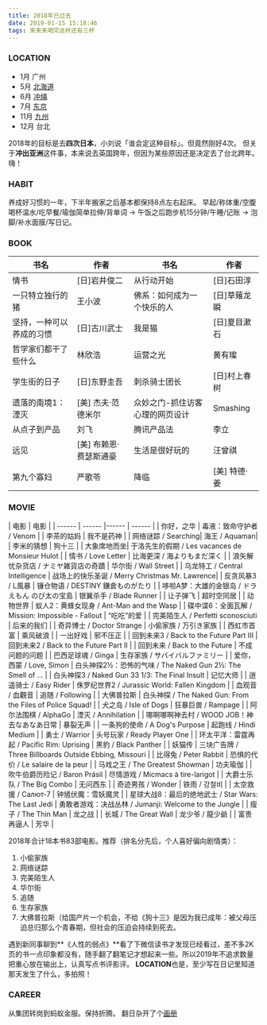 ```yaml
---
title: 2018年已过去
date: 2019-01-15 15:18:46
tags: 来来来喝完这杯还有三杯
---
```

### LOCATION
- 1月 广州
- 5月 [北海道](/blog/2018/06/20/eat-in-hokkaido/)
- 6月 [冲绳](https://www.yuque.com/leshiyi/ge1dpz/artboards/33157)
- 7月 [东京](/blog/2018/07/27/july-in-tokyo/)
- 11月 [九州](https://www.yuque.com/leshiyi/ge1dpz/artboards/44208)
- 12月 台北

2018年的目标是去**四次日本**，小刘说「谁会定这种目标」。但竟然刚好4次。
但关于**冲出亚洲**这件事，本来说去英国跨年，但因为某些原因还是决定去了台北跨年。嗨！

### HABIT
养成好习惯的一年，下半年搬家之后基本都保持8点左右起床。
早起/称体重/空腹喝杯温水/吃早餐/瑜伽简单拉伸/背单词 ->
午饭之后跑步机15分钟/午睡/记账 ->
泡脚/补水面膜/写日记。

### BOOK
| 书名 | 作者 | 书名 | 作者 |
| ------ | ------ | ------ | ------ |
| 情书 | [日]岩井俊二 | 从行动开始 | [日]石田淳 | 
| 一只特立独行的猪 | 王小波 | 佛系：如何成为一个快乐的人 | [日]草薙龙瞬 | 
| 坚持，一种可以养成的习惯 | [日]古川武士 | 我是猫 | [日]夏目漱石 | 
| 哲学家们都干了些什么 | 林欣浩 | 运营之光 | 黄有璨 | 
| 学生街的日子 | [日]东野圭吾 | 刺杀骑士团长 | [日]村上春树 | 
| 遗落的南境1：湮灭 | [美] 杰夫·范德米尔 | 众妙之门-抓住访客心理的网页设计 | Smashing | 
| 从点子到产品 | 刘飞 | 腾讯产品法 | 李立 | 
| 远见 | [美] 布赖恩·费瑟斯通豪 | 生活是很好玩的 | 汪曾祺 | 
| 第九个寡妇 | 严歌苓 | 降临 | [美] 特德·姜 | 

### MOVIE
| 电影 | 电影 |
| ------ | ------ |------ | ------ |
| 你好，之华 | 毒液：致命守护者 / Venom |
| 李茶的姑妈 | 我不是药神 |
| 网络谜踪 / Searching| 海王 / Aquaman|
| 李米的猜想 | 狗十三 |
| 大象席地而坐| 于洛先生的假期 / Les vacances de Monsieur Hulot |
| 情书 / Love Letter | 比海更深 / 海よりもまだ深く |
| 浪矢解忧杂货店 / ナミヤ雑貨店の奇蹟 | 华尔街 / Wall Street |
| 乌龙特工 / Central Intelligence | 战场上的快乐圣诞 / Merry Christmas Mr. Lawrence|
| 反贪风暴3 / L風暴 | 镰仓物语 / DESTINY 鎌倉ものがたり |
| 哆啦A梦：大雄的金银岛 / ドラえもん のび太の宝島 | 银翼杀手 / Blade Runner |
| 让子弹飞 | 超时空同居 |
| 动物世界 | 蚁人2：黄蜂女现身 / Ant-Man and the Wasp |
| 碟中谍6：全面瓦解 / Mission: Impossible - Fallout | “吃吃”的爱 |
| 完美陌生人 / Perfetti sconosciuti | 后来的我们 |
| 奇异博士 / Doctor Strange | 小偷家族 / 万引き家族    |
| 西虹市首富 | 乘风破浪 |
| 一出好戏 | 邪不压正 |
| 回到未来3 / Back to the Future Part III | 回到未来2 / Back to the Future Part II |
| 回到未来 / Back to the Future | 不成问题的问题    |
| 巴西足球魂 / Ginga    | 生存家族 / サバイバルファミリー |
| 爱你，西蒙 / Love, Simon    | 白头神探2½：恐怖的气味 / The Naked Gun 2½: The Smell of ... |
| 白头神探3 / Naked Gun 33 1/3: The Final Insult | 记忆大师 |
| 逍遥骑士 / Easy Rider    | 侏罗纪世界2 / Jurassic World: Fallen Kingdom |
| 血观音 / 血觀音    | 追随 / Following    |
| 大佛普拉斯    | 白头神探 / The Naked Gun: From the Files of Police Squad! |
| 犬之岛 / Isle of Dogs | 狂暴巨兽 / Rampage |
| 阿尔法围棋 / AlphaGo    | 湮灭 / Annihilation |
| 哪啊哪啊神去村 / WOOD JOB！神去なあなあ日常    | 暴裂无声 |
| 一条狗的使命 / A Dog's Purpose | 起跑线 / Hindi Medium |
| 勇士 / Warrior | 头号玩家 / Ready Player One |
| 环太平洋：雷霆再起 / Pacific Rim: Uprising | 黑豹 / Black Panther |
| 妖猫传 | 三块广告牌 / Three Billboards Outside Ebbing, Missouri |
| 比得兔 / Peter Rabbit | 恐惧的代价 / Le salaire de la peur    |
| 马戏之王 / The Greatest Showman | 功夫瑜伽 |
| 吹牛伯爵历险记 / Baron Prásil    | 尽情游戏 / Micmacs à tire-larigot |
| 大爵士乐队 / The Big Combo    | 无问西东 |
| 奇迹男孩 / Wonder | 铁雨 / 강철비    |
| 太空救援 / Салют-7 | 钟馗伏魔：雪妖魔灵 |
| 星球大战8：最后的绝地武士 / Star Wars: The Last Jedi | 勇敢者游戏：决战丛林 / Jumanji: Welcome to the Jungle |
| 瘦子 / The Thin Man    | 龙之战 |
| 长城 / The Great Wall | 龙少爷 / 龍少爺 |
| 富贵再逼人 | 芳华 |

2018年合计18本书83部电影。推荐（排名分先后，个人喜好偏向剧情类）：
1. 小偷家族
1. 网络谜踪
1. 完美陌生人
1. 华尔街
1. 追随
1. 生存家族
1. 大佛普拉斯（给国产片一个机会，不给《狗十三》是因为我已成年：被父母压迫总归那么个青春期，但社会的压迫会持续到死去。

遇到新同事聊到**《人性的弱点》**看了下微信读书才发现已经看过，差不多2K页的书一点印象都没有，随手翻了翻笔记才想起来一些。所以2019年不追求数量把重心放在输出上，认真写点书评影评。
**LOCATION**也是，至少写在日记里知道那天发生了什么，多拍照！

### CAREER
从集团转岗到蚂蚁金服。保持折腾。
翻日杂开了个[画册](https://www.yuque.com/leshiyi/jp)
